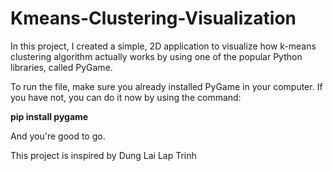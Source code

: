 # Kmeans-Clustering-Visualization

In this project, I created a simple, 2D application to visualize how k-means clustering algorithm actually works by using one of the popular Python libraries,
called PyGame.

To run the file, make sure you already installed PyGame in your computer. If you have not, you can do it now by using the command: 

<b> pip install pygame </b>

And you're good to go. 

This project is inspired by Dung Lai Lap Trinh



